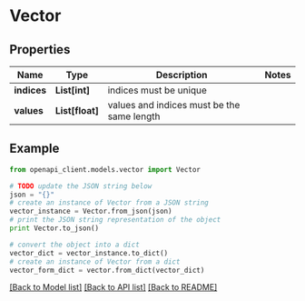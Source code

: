 # Vector


## Properties
Name | Type | Description | Notes
------------ | ------------- | ------------- | -------------
**indices** | **List[int]** | indices must be unique | 
**values** | **List[float]** | values and indices must be the same length | 

## Example

```python
from openapi_client.models.vector import Vector

# TODO update the JSON string below
json = "{}"
# create an instance of Vector from a JSON string
vector_instance = Vector.from_json(json)
# print the JSON string representation of the object
print Vector.to_json()

# convert the object into a dict
vector_dict = vector_instance.to_dict()
# create an instance of Vector from a dict
vector_form_dict = vector.from_dict(vector_dict)
```
[[Back to Model list]](../README.md#documentation-for-models) [[Back to API list]](../README.md#documentation-for-api-endpoints) [[Back to README]](../README.md)


